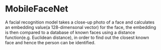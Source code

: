 # MobileFaceNet
A facial recognition model takes a close-up photo of a face and calculates an embedding value(a 128-dimensonal vector) for the face, the embedding is then compared to a database of known faces using a distance function(e.g. Euclidean distance), in order to find out the closest known face and hence the person can be identified.
